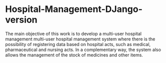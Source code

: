 # Hospital-Management-DJango-version
The main objective of this work is to develop a multi-user hospital management  multi-user hospital management system where there is the possibility of registering data based on hospital acts, such as medical, pharmaceutical and nursing acts. In a complementary way, the system also allows the management of the stock of medicines and other items.
